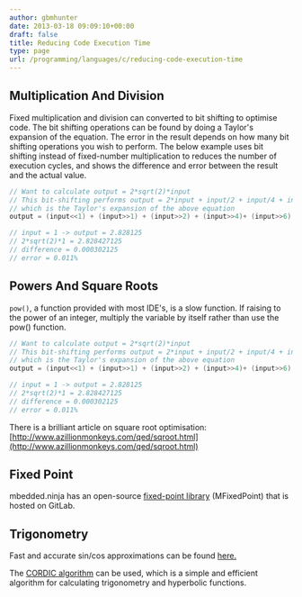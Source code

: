 ```yaml
---
author: gbmhunter
date: 2013-03-18 09:09:10+00:00
draft: false
title: Reducing Code Execution Time
type: page
url: /programming/languages/c/reducing-code-execution-time
---
```


## Multiplication And Division

Fixed multiplication and division can converted to bit shifting to optimise code. The bit shifting operations can be found by doing a Taylor's expansion of the equation. The error in the result depends on how many bit shifting operations you wish to perform. The below example uses bit shifting instead of fixed-number multiplication to reduces the number of execution cycles, and shows the difference and error between the result and the actual value.

```c    
// Want to calculate output = 2*sqrt(2)*input
// This bit-shifting performs output = 2*input + input/2 + input/4 + input/16 + input/64,
// which is the Taylor's expansion of the above equation
output = (input<<1) + (input>>1) + (input>>2) + (input>>4)+ (input>>6);

// input = 1 -> output = 2.828125
// 2*sqrt(2)*1 = 2.828427125
// difference = 0.000302125
// error = 0.011%
```

## Powers And Square Roots

`pow()`, a function provided with most IDE's, is a slow function. If raising to the power of an integer, multiply the variable by itself rather than use the pow() function.

```c    
// Want to calculate output = 2*sqrt(2)*input
// This bit-shifting performs output = 2*input + input/2 + input/4 + input/16 + input/64,
// which is the Taylor's expansion of the above equation
output = (input<<1) + (input>>1) + (input>>2) + (input>>4)+ (input>>6);

// input = 1 -> output = 2.828125
// 2*sqrt(2)*1 = 2.828427125
// difference = 0.000302125
// error = 0.011%
```

There is a brilliant article on square root optimisation: [http://www.azillionmonkeys.com/qed/sqroot.html](http://www.azillionmonkeys.com/qed/sqroot.html)

## Fixed Point

mbedded.ninja has an open-source [fixed-point library](https://github.com/mbedded-ninja/MFixedPoint) (MFixedPoint) that is hosted on GitLab.

## Trigonometry

Fast and accurate sin/cos approximations can be found [here.](http://devmaster.net/forums/topic/4648-fast-and-accurate-sinecosine/)

The [CORDIC algorithm](http://en.wikipedia.org/wiki/CORDIC) can be used, which is a simple and efficient algorithm for calculating trigonometry and hyperbolic functions.

